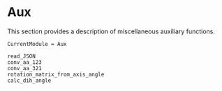 # Aux

This section provides a description of miscellaneous auxiliary functions.
```@meta
CurrentModule = Aux
```

```@docs
read_JSON
conv_aa_123
conv_aa_321
rotation_matrix_from_axis_angle
calc_dih_angle
```